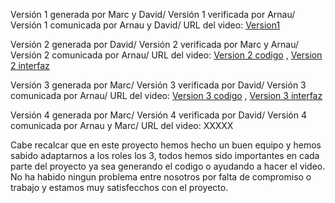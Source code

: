 Versión 1 generada por Marc y David/
Versión 1 verificada por Arnau/
Versión 1 comunicada por Arnau y David/
URL del video: [Version1](https://youtu.be/vJmHlQco7ik?si=KyRCtkjPoQfjUtj3)


Versión 2 generada por David/ 
Versión 2 verificada por Marc y Arnau/
Versión 2 comunicada por Arnau/
URL del video: [Version 2 codigo](https://youtu.be/3yntCPym7yc?si=QQ3D-sQ4nQvcNiYU) , [Version 2 interfaz](https://youtu.be/wP2m104ghTg?si=F2AtOIIyQLeFVeAW)

Versión 3 generada por Marc/
Versión 3 verificada por David/
Versión 3 comunicada por Arnau/
URL del video: [Version 3 codigo](https://youtu.be/o1KqeR5zHGw?si=haz87kT8qb2rD0Dz) , [Version 3 interfaz](https://youtu.be/9qD3NKwqwBM?si=K_MO3MzNLG-O_jlf)

Versión 4 generada por Marc/
Versión 4 verificada por David/
Versión 4 comunicada por Arnau y Marc/
URL del video: XXXXX

Cabe recalcar que en este proyecto hemos hecho un buen equipo y hemos sabido adaptarnos a los roles los 3, 
todos hemos sido importantes en cada parte del proyecto ya sea generando el codigo o ayudando a hacer el video.
No ha habido ningun problema entre nosotros por falta de compromiso o trabajo y estamos muy satisfecchos con el proyecto.
